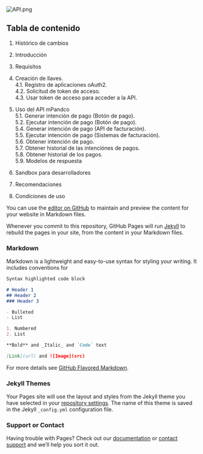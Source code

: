 ![API.png]({{site.baseurl}}/images/API.png)
## Tabla de contenido

1. Histórico de cambios
2. Introducción
3. Requisitos<br/>
4. Creación de llaves.<br/>
4.1. Registro de aplicaciones  oAuth2.<br/>
4.2. Solicitud de token de acceso.<br/>
4.3. Usar token de acceso para acceder a la API.<br/>

5. Uso del API mPandco<br/>
5.1. Generar intención de pago (Botón de pago).<br/>
5.2. Ejecutar intención de pago (Botón de pago).<br/>
5.4. Generar intención de pago (API de facturación).<br/>
5.5. Ejecutar intención de pago (Sistemas de facturación).<br/>
5.6. Obtener intención de pago.<br/>
5.7. Obtener historial de las intenciónes de pagos.<br/>
5.8. Obtener historial de los pagos.<br/>
5.9. Modelos de respuesta<br/>
6. Sandbox para desarrolladores
7. Recomendaciones
8. Condiciones de uso

You can use the [editor on GitHub](https://github.com/jeac-corp/mpandco-api/edit/master/README.md) to maintain and preview the content for your website in Markdown files.

Whenever you commit to this repository, GitHub Pages will run [Jekyll](https://jekyllrb.com/) to rebuild the pages in your site, from the content in your Markdown files.

### Markdown

Markdown is a lightweight and easy-to-use syntax for styling your writing. It includes conventions for

```markdown
Syntax highlighted code block

# Header 1
## Header 2
### Header 3

- Bulleted
- List

1. Numbered
2. List

**Bold** and _Italic_ and `Code` text

[Link](url) and ![Image](src)
```

For more details see [GitHub Flavored Markdown](https://guides.github.com/features/mastering-markdown/).

### Jekyll Themes

Your Pages site will use the layout and styles from the Jekyll theme you have selected in your [repository settings](https://github.com/jeac-corp/mpandco-api/settings). The name of this theme is saved in the Jekyll `_config.yml` configuration file.

### Support or Contact

Having trouble with Pages? Check out our [documentation](https://help.github.com/categories/github-pages-basics/) or [contact support](https://github.com/contact) and we’ll help you sort it out.
